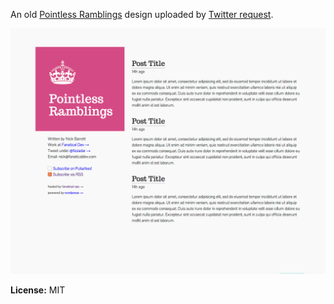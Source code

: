 An old [Pointless Ramblings](http://pointlessramblings.com) design uploaded by [Twitter request](https://twitter.com/alextyrey/status/539558334760640512).

![Screenshot](./screenshot.png)

**License:** MIT
